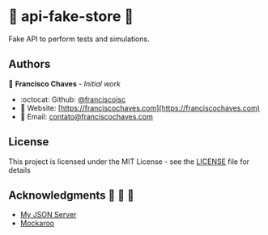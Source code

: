 
# :tada: api-fake-store :tada:

Fake API to perform tests and simulations.

## Authors

 :man: **Francisco Chaves** - *Initial work* 
 * :octocat: Github: [@franciscojsc](https://github.com/franciscojsc)
 * :link: Website: [https://franciscochaves.com](https://franciscochaves.com)
 * :email: Email: contato@franciscochaves.com
 
## License 

This project is licensed under the MIT License - see the [LICENSE](LICENSE) file for details

## Acknowledgments :balloon: :balloon: :balloon:

* [My JSON Server](https://my-json-server.typicode.com/ "Fake Online REST server for teams")
* [Mockaroo](https://www.mockaroo.com/ "Realistic data generator")

